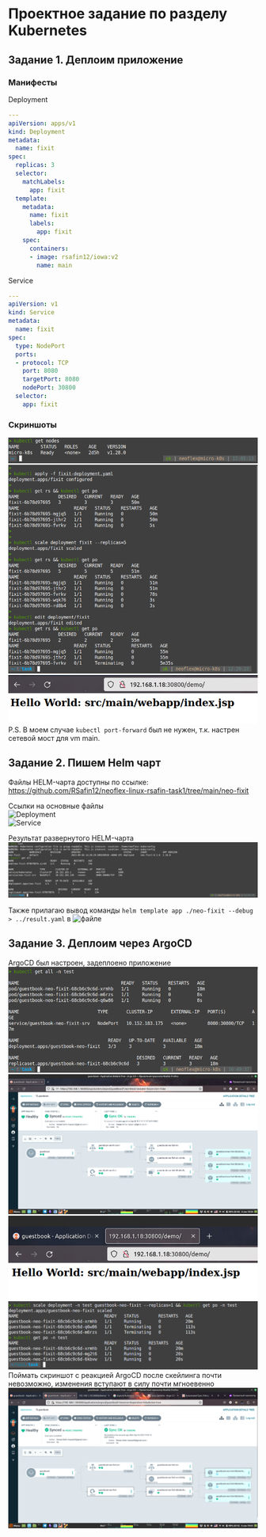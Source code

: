 
# Проектное задание по разделу Kubernetes  

## Задание 1. Деплоим приложение  
### Манифесты
Deployment  
```yaml
---
apiVersion: apps/v1
kind: Deployment
metadata:
  name: fixit
spec:
  replicas: 3
  selector:
    matchLabels:
      app: fixit
  template:
    metadata:
      name: fixit
      labels:
        app: fixit
    spec:
      containers:
      - image: rsafin12/iowa:v2
        name: main
```
Service  
```yaml
---
apiVersion: v1
kind: Service
metadata:
  name: fixit
spec:
  type: NodePort
  ports:
  - protocol: TCP
    port: 8080
    targetPort: 8080
    nodePort: 30800
  selector:
    app: fixit
```
### Скриншоты  
![kubectl_get_nodes](https://github.com/RSafin12/neoflex-linux-rsafin-task1/blob/main/Screenshots/k8s_screens/kubectl_get_nodes.png)  
![pods_scaling](https://github.com/RSafin12/neoflex-linux-rsafin-task1/blob/main/Screenshots/k8s_screens/kube_scaling.png)  
![nodeport](https://github.com/RSafin12/neoflex-linux-rsafin-task1/blob/main/Screenshots/k8s_screens/nodeport.png)  
P.S. В моем случае `kubectl port-forward` был не нужен, т.к. настрен сетевой мост для vm main.  

## Задание 2. Пишем Helm чарт  
   
Файлы HELM-чарта доступны по ссылке:  
https://github.com/RSafin12/neoflex-linux-rsafin-task1/tree/main/neo-fixit  

Ссылки на основные файлы   
![Deployment](https://github.com/RSafin12/neoflex-linux-rsafin-task1/blob/main/neo-fixit/templates/fixit-deployment.yaml)  
![Service](https://github.com/RSafin12/neoflex-linux-rsafin-task1/blob/main/neo-fixit/templates/super_service.yaml)

Результат развернутого HELM-чарта   
![result](https://github.com/RSafin12/neoflex-linux-rsafin-task1/blob/main/Screenshots/helm_list.png)  

Также прилагаю вывод команды `helm template app ./neo-fixit --debug > ../result.yaml` в ![файле](https://github.com/RSafin12/neoflex-linux-rsafin-task1/blob/main/result.yaml)  


## Задание 3. Деплоим через ArgoCD

ArgoCD был настроен, задеплоено приложение  
![kubectl get all -n test](https://github.com/RSafin12/neoflex-linux-rsafin-task1/blob/main/Screenshots/argo_screens/kubectl_get_all_-n_test.png)  
![argo_app_deployed](https://github.com/RSafin12/neoflex-linux-rsafin-task1/blob/main/Screenshots/argo_screens/argo_start.png)  
![app_works](https://github.com/RSafin12/neoflex-linux-rsafin-task1/blob/main/Screenshots/argo_screens/argo_app_demo.png)  
![scaling_down](https://github.com/RSafin12/neoflex-linux-rsafin-task1/blob/main/Screenshots/argo_screens/argo_reaction.png)  
Поймать скриншот с реакцией ArgoCD после скейлинга почти невозможно, изменения вступают в силу почти мгноевенно  
![argo_scale_down](https://github.com/RSafin12/neoflex-linux-rsafin-task1/blob/main/Screenshots/argo_screens/argo_scale_down_to_1.png)  


